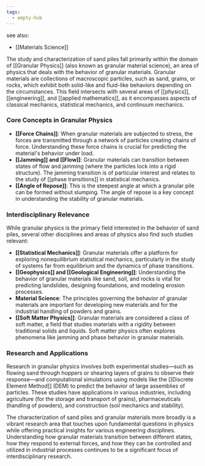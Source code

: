 ```yaml
---
tags:
  - empty-hub
---
```


see also:
- [[Materials Science]]

The study and characterization of sand piles fall primarily within the domain of [[Granular Physics]] (also known as granular material science), an area of physics that deals with the behavior of granular materials. Granular materials are collections of macroscopic particles, such as sand, grains, or rocks, which exhibit both solid-like and fluid-like behaviors depending on the circumstances. This field intersects with several areas of [[physics]], [[engineering]], and [[applied mathematics]], as it encompasses aspects of classical mechanics, statistical mechanics, and continuum mechanics.

### Core Concepts in Granular Physics

- **[[Force Chains]]**: When granular materials are subjected to stress, the forces are transmitted through a network of particles creating chains of force. Understanding these force chains is crucial for predicting the material's behavior under load.
- **[[Jamming]] and [[Flow]]**: Granular materials can transition between states of flow and jamming (where the particles lock into a rigid structure). The jamming transition is of particular interest and relates to the study of [[phase transitions]] in statistical mechanics.
- **[[Angle of Repose]]**: This is the steepest angle at which a granular pile can be formed without slumping. The angle of repose is a key concept in understanding the stability of granular materials.

### Interdisciplinary Relevance

While granular physics is the primary field interested in the behavior of sand piles, several other disciplines and areas of physics also find such studies relevant:

- **[[Statistical Mechanics]]**: Granular materials offer a platform for exploring nonequilibrium statistical mechanics, particularly in the study of systems far from equilibrium and the dynamics of phase transitions.
- **[[Geophysics]] and [[Geological Engineering]]**: Understanding the behavior of granular materials like sand, soil, and rocks is vital for predicting landslides, designing foundations, and modeling erosion processes.
- **Material Science**: The principles governing the behavior of granular materials are important for developing new materials and for the industrial handling of powders and grains.
- **[[Soft Matter Physics]]**: Granular materials are considered a class of soft matter, a field that studies materials with a rigidity between traditional solids and liquids. Soft matter physics often explores phenomena like jamming and phase behavior in granular materials.

### Research and Applications

Research in granular physics involves both experimental studies—such as flowing sand through hoppers or shearing layers of grains to observe their response—and computational simulations using models like the [[Discrete Element Method]] (DEM) to predict the behavior of large assemblies of particles. These studies have applications in various industries, including agriculture (for the storage and transport of grains), pharmaceuticals (handling of powders), and construction (soil mechanics and stability).

The characterization of sand piles and granular materials more broadly is a vibrant research area that touches upon fundamental questions in physics while offering practical insights for various engineering disciplines. Understanding how granular materials transition between different states, how they respond to external forces, and how they can be controlled and utilized in industrial processes continues to be a significant focus of interdisciplinary research.